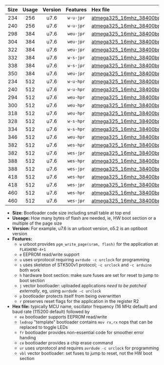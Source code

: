 |Size|Usage|Version|Features|Hex file|
|:-:|:-:|:-:|:-:|:--|
|234|256|u7.6|`w-u-jpr`|[atmega325_16mhz_38400bps_ur_vbl.hex](https://raw.githubusercontent.com/stefanrueger/urboot/main//atmega325_16mhz_38400bps_ur_vbl.hex)|
|240|256|u7.6|`w-u-jpr`|[atmega325_16mhz_38400bps_lednop_ur_vbl.hex](https://raw.githubusercontent.com/stefanrueger/urboot/main//atmega325_16mhz_38400bps_lednop_ur_vbl.hex)|
|298|384|u7.6|`weu-jpr`|[atmega325_16mhz_38400bps_ee_ur_vbl.hex](https://raw.githubusercontent.com/stefanrueger/urboot/main//atmega325_16mhz_38400bps_ee_ur_vbl.hex)|
|304|384|u7.6|`weu-jpr`|[atmega325_16mhz_38400bps_ee_lednop_ur_vbl.hex](https://raw.githubusercontent.com/stefanrueger/urboot/main//atmega325_16mhz_38400bps_ee_lednop_ur_vbl.hex)|
|322|384|u7.6|`weu-jpr`|[atmega325_16mhz_38400bps_ee_lednop_fr_ur_vbl.hex](https://raw.githubusercontent.com/stefanrueger/urboot/main//atmega325_16mhz_38400bps_ee_lednop_fr_ur_vbl.hex)|
|332|384|u7.6|`w-s-jpr`|[atmega325_16mhz_38400bps_vbl.hex](https://raw.githubusercontent.com/stefanrueger/urboot/main//atmega325_16mhz_38400bps_vbl.hex)|
|338|384|u7.6|`w-s-jpr`|[atmega325_16mhz_38400bps_lednop_vbl.hex](https://raw.githubusercontent.com/stefanrueger/urboot/main//atmega325_16mhz_38400bps_lednop_vbl.hex)|
|350|384|u7.6|`weu-jpr`|[atmega325_16mhz_38400bps_ee_lednop_fr_ce_ur_vbl.hex](https://raw.githubusercontent.com/stefanrueger/urboot/main//atmega325_16mhz_38400bps_ee_lednop_fr_ce_ur_vbl.hex)|
|234|512|u7.6|`w-u-hpr`|[atmega325_16mhz_38400bps_ur.hex](https://raw.githubusercontent.com/stefanrueger/urboot/main//atmega325_16mhz_38400bps_ur.hex)|
|240|512|u7.6|`w-u-hpr`|[atmega325_16mhz_38400bps_lednop_ur.hex](https://raw.githubusercontent.com/stefanrueger/urboot/main//atmega325_16mhz_38400bps_lednop_ur.hex)|
|294|512|u7.6|`weu-hpr`|[atmega325_16mhz_38400bps_ee_ur.hex](https://raw.githubusercontent.com/stefanrueger/urboot/main//atmega325_16mhz_38400bps_ee_ur.hex)|
|300|512|u7.6|`weu-hpr`|[atmega325_16mhz_38400bps_ee_lednop_ur.hex](https://raw.githubusercontent.com/stefanrueger/urboot/main//atmega325_16mhz_38400bps_ee_lednop_ur.hex)|
|318|512|u7.6|`weu-hpr`|[atmega325_16mhz_38400bps_ee_lednop_fr_ur.hex](https://raw.githubusercontent.com/stefanrueger/urboot/main//atmega325_16mhz_38400bps_ee_lednop_fr_ur.hex)|
|328|512|u7.6|`w-s-hpr`|[atmega325_16mhz_38400bps.hex](https://raw.githubusercontent.com/stefanrueger/urboot/main//atmega325_16mhz_38400bps.hex)|
|334|512|u7.6|`w-s-hpr`|[atmega325_16mhz_38400bps_lednop.hex](https://raw.githubusercontent.com/stefanrueger/urboot/main//atmega325_16mhz_38400bps_lednop.hex)|
|346|512|u7.6|`weu-hpr`|[atmega325_16mhz_38400bps_ee_lednop_fr_ce_ur.hex](https://raw.githubusercontent.com/stefanrueger/urboot/main//atmega325_16mhz_38400bps_ee_lednop_fr_ce_ur.hex)|
|382|512|u7.6|`wes-hpr`|[atmega325_16mhz_38400bps_ee.hex](https://raw.githubusercontent.com/stefanrueger/urboot/main//atmega325_16mhz_38400bps_ee.hex)|
|382|512|u7.6|`wes-jpr`|[atmega325_16mhz_38400bps_ee_vbl.hex](https://raw.githubusercontent.com/stefanrueger/urboot/main//atmega325_16mhz_38400bps_ee_vbl.hex)|
|388|512|u7.6|`wes-hpr`|[atmega325_16mhz_38400bps_ee_lednop.hex](https://raw.githubusercontent.com/stefanrueger/urboot/main//atmega325_16mhz_38400bps_ee_lednop.hex)|
|388|512|u7.6|`wes-jpr`|[atmega325_16mhz_38400bps_ee_lednop_vbl.hex](https://raw.githubusercontent.com/stefanrueger/urboot/main//atmega325_16mhz_38400bps_ee_lednop_vbl.hex)|
|418|512|u7.6|`wes-hpr`|[atmega325_16mhz_38400bps_ee_lednop_fr.hex](https://raw.githubusercontent.com/stefanrueger/urboot/main//atmega325_16mhz_38400bps_ee_lednop_fr.hex)|
|418|512|u7.6|`wes-jpr`|[atmega325_16mhz_38400bps_ee_lednop_fr_vbl.hex](https://raw.githubusercontent.com/stefanrueger/urboot/main//atmega325_16mhz_38400bps_ee_lednop_fr_vbl.hex)|
|460|512|u7.6|`wes-hpr`|[atmega325_16mhz_38400bps_ee_lednop_fr_ce.hex](https://raw.githubusercontent.com/stefanrueger/urboot/main//atmega325_16mhz_38400bps_ee_lednop_fr_ce.hex)|
|460|512|u7.6|`wes-jpr`|[atmega325_16mhz_38400bps_ee_lednop_fr_ce_vbl.hex](https://raw.githubusercontent.com/stefanrueger/urboot/main//atmega325_16mhz_38400bps_ee_lednop_fr_ce_vbl.hex)|

- **Size:** Bootloader code size including small table at top end
- **Useage:** How many bytes of flash are needed, ie, HW boot section or a multiple of the page size
- **Version:** For example, u7.6 is an urboot version, o5.2 is an optiboot version
- **Features:**
  + `w` urboot provides `pgm_write_page(sram, flash)` for the application at `FLASHEND-4+1`
  + `e` EEPROM read/write support
  + `u` uses urprotocol requiring `avrdude -c urclock` for programming
  + `s` uses skeleton of STK500v1 protocol; `-c urclock` and `-c arduino` both work
  + `h` hardware boot section: make sure fuses are set for reset to jump to boot section
  + `j` vector bootloader: uploaded applications *need to be patched externally*, eg, using `avrdude -c urclock`
  + `p` bootloader protects itself from being overwritten
  + `r` preserves reset flags for the application in the register R2
- **Hex file:** typically MCU name, oscillator frequency (16 MHz default) and baud rate (115200 default) followed by
  + `ee` bootloader supports EEPROM read/write
  + `lednop` "template" bootloader contains `mov rx,rx` nops that can be replaced to toggle LEDs
  + `fr` bootloader provides non-essential code for smoother error handing
  + `ce` bootloader provides a chip erase command
  + `ur` uses urprotocol and requires `avrdude -c urclock` for programming
  + `vbl` vector bootloader: set fuses to jump to reset, not the HW boot section
